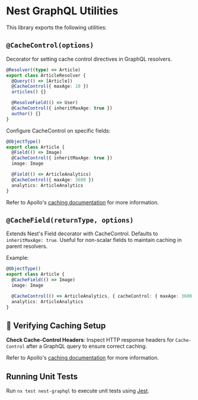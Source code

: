 # Nest GraphQL Utilities

This library exports the following utilities:

## `@CacheControl(options)`

Decorator for setting cache control directives in GraphQL resolvers.

```typescript
@Resolver((type) => Article)
export class ArticleResolver {
  @Query(() => [Article])
  @CacheControl({ maxAge: 10 })
  articles() {}

  @ResolveField(() => User)
  @CacheControl({ inheritMaxAge: true })
  author() {}
}
```

Configure CacheControl on specific fields:

```typescript
@ObjectType()
export class Article {
  @Field(() => Image)
  @CacheControl({ inheritMaxAge: true })
  image: Image

  @Field(() => ArticleAnalytics)
  @CacheControl({ maxAge: 3600 })
  analytics: ArticleAnalytics
}
```

Refer to Apollo's [caching documentation](https://www.apollographql.com/docs/apollo-server/performance/caching/) for more information.

## `@CacheField(returnType, options)`

Extends Nest's Field decorator with CacheControl. Defaults to `inheritMaxAge: true`. Useful for non-scalar fields to maintain caching in parent resolvers.

Example:

```typescript
@ObjectType()
export class Article {
  @CacheField(() => Image)
  image: Image

  @CacheControl(() => ArticleAnalytics, { cacheControl: { maxAge: 3600 } })
  analytics: ArticleAnalytics
}
```

## 🚀 Verifying Caching Setup

**Check Cache-Control Headers**: Inspect HTTP response headers for `Cache-Control` after a GraphQL query to ensure correct caching.

Refer to Apollo's [caching documentation](https://www.apollographql.com/docs/apollo-server/performance/caching/) for more information.

## Running Unit Tests

Run `nx test nest-graphql` to execute unit tests using [Jest](https://jestjs.io).
